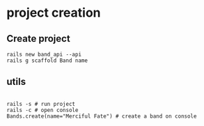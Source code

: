 # project creation

## Create project

```console
rails new band_api --api 
rails g scaffold Band name
```

## utils

```console

rails -s # run project
rails -c # open console
Bands.create(name="Merciful Fate") # create a band on console

```